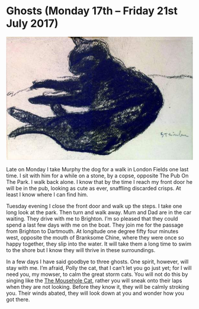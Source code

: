 
# Ghosts (Monday 17th – Friday 21st July 2017) #

![*Black Cat (XIX-XX cent) Theophile Steinlen*](../images/BlackCat.jpg "Black Cat")

Late on Monday I take Murphy the dog for a walk in London Fields one last time. I sit with him for a while on a stone, by a copse, opposite The Pub On The Park. I walk back alone. I know that by the time I reach my front door he will be in the pub, looking as cute as ever, snaffling discarded crisps. At least I know where I can find him.

Tuesday evening I close the front door and walk up the steps. I take one long look at the park. Then turn and walk away. Mum and Dad are in the car waiting. They drive with me to Brighton. I’m so pleased that they could spend a last few days with me on the boat. They join me for the passage from Brighton to Dartmouth. At longitude one degree fifty four minutes west, opposite the mouth of Branksome Chine, where they were once so happy together, they slip into the water. It will take them a long time to swim to the shore but I know they will thrive in these surroundings.

In a few days I have said goodbye to three ghosts. One spirit, however, will stay with me. I’m afraid, Polly the cat, that I can’t let you go just yet; for I will need you, my mowser, to calm the great storm cats. You will not do this by singing like the [The Mousehole Cat](https://en.wikipedia.org/wiki/The_Mousehole_Cat), rather you will sneak onto their laps when they are not looking. Before they know it, they will be calmly stroking you. Their winds abated, they will look down at you and wonder how you got there.
